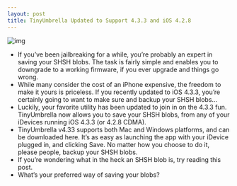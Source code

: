 ```yaml
---
layout: post
title: TinyUmbrella Updated to Support 4.3.3 and iOS 4.2.8
---
```

![img](http://media.idownloadblog.com/wp-content/uploads/2010/09/TinyUmbrella.jpg)
* If you’ve been jailbreaking for a while, you’re probably an expert in saving your SHSH blobs. The task is fairly simple and enables you to downgrade to a working firmware, if you ever upgrade and things go wrong.
* While many consider the cost of an iPhone expensive, the freedom to make it yours is priceless. If you recently updated to iOS 4.3.3, you’re certainly going to want to make sure and backup your SHSH blobs…
* Luckily, your favorite utility has been updated to join in on the 4.3.3 fun. TinyUmbrella now allows you to save your SHSH blobs, from any of your iDevices running iOS 4.3.3 (or 4.2.8 CDMA).
* TinyUmbrella v4.33 supports both Mac and Windows platforms, and can be downloaded here. It’s as easy as launching the app with your iDevice plugged in, and clicking Save. No matter how you choose to do it, please people, backup your SHSH blobs.
* If you’re wondering what in the heck an SHSH blob is, try reading this post.
* What’s your preferred way of saving your blobs?

